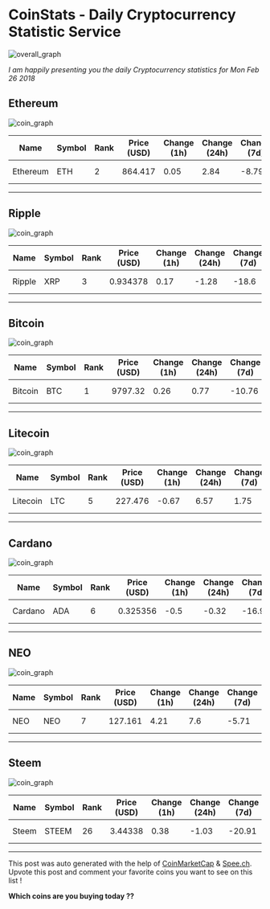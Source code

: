 # CoinStats - Daily Cryptocurrency Statistic Service

![overall_graph](https://spee.ch/0f80dd59c33e053d07f37c8ed4119308207dcf25/overall1519647126528.png)

*I am happily presenting you the daily Cryptocurrency statistics for Mon Feb 26 2018*

## Ethereum

![coin_graph](https://spee.ch/92b977859dae6f5ab2670a571319192b8fec9fbe/ethereum1519647124297.png)

Name | Symbol | Rank | Price (USD) | Change (1h) | Change (24h) | Change (7d) | More Details
--- | --- | --- | --- | --- | --- | --- | ---
Ethereum | ETH | 2 | 864.417 | 0.05 | 2.84 | -8.79 | [Click here](https://coinmarketcap.com/currencies/ethereum)

---
  ## Ripple

![coin_graph](https://spee.ch/5419b3cf43244ee21eb51a41919674eae40fc730/ripple1519647124307.png)

Name | Symbol | Rank | Price (USD) | Change (1h) | Change (24h) | Change (7d) | More Details
--- | --- | --- | --- | --- | --- | --- | ---
Ripple | XRP | 3 | 0.934378 | 0.17 | -1.28 | -18.6 | [Click here](https://coinmarketcap.com/currencies/ripple)

---
  ## Bitcoin

![coin_graph](https://spee.ch/f1796a0ecdaa65dae5c6f867c3fa556f72f841b0/bitcoin1519647126509.png)

Name | Symbol | Rank | Price (USD) | Change (1h) | Change (24h) | Change (7d) | More Details
--- | --- | --- | --- | --- | --- | --- | ---
Bitcoin | BTC | 1 | 9797.32 | 0.26 | 0.77 | -10.76 | [Click here](https://coinmarketcap.com/currencies/bitcoin)

---
  ## Litecoin

![coin_graph](https://spee.ch/ee362ed8f8ec7b8b2c6eac06a36daa50b5183d26/litecoin1519647126528.png)

Name | Symbol | Rank | Price (USD) | Change (1h) | Change (24h) | Change (7d) | More Details
--- | --- | --- | --- | --- | --- | --- | ---
Litecoin | LTC | 5 | 227.476 | -0.67 | 6.57 | 1.75 | [Click here](https://coinmarketcap.com/currencies/litecoin)

---
  ## Cardano

![coin_graph](https://spee.ch/496ef5a4e05fb4310803e5c34ebb8ac113289a20/cardano1519647126523.png)

Name | Symbol | Rank | Price (USD) | Change (1h) | Change (24h) | Change (7d) | More Details
--- | --- | --- | --- | --- | --- | --- | ---
Cardano | ADA | 6 | 0.325356 | -0.5 | -0.32 | -16.92 | [Click here](https://coinmarketcap.com/currencies/cardano)

---
  ## NEO

![coin_graph](https://spee.ch/3197a3927be2e9884153de886f41cfc7e4fbccaf/neo1519647126515.png)

Name | Symbol | Rank | Price (USD) | Change (1h) | Change (24h) | Change (7d) | More Details
--- | --- | --- | --- | --- | --- | --- | ---
NEO | NEO | 7 | 127.161 | 4.21 | 7.6 | -5.71 | [Click here](https://coinmarketcap.com/currencies/neo)

---
  ## Steem

![coin_graph](https://spee.ch/1dafd2872b734f220b251f367a7a34aa081b9963/steem1519647126538.png)

Name | Symbol | Rank | Price (USD) | Change (1h) | Change (24h) | Change (7d) | More Details
--- | --- | --- | --- | --- | --- | --- | ---
Steem | STEEM | 26 | 3.44338 | 0.38 | -1.03 | -20.91 | [Click here](https://coinmarketcap.com/currencies/steem)

---
  

This post was auto generated with the help of [CoinMarketCap](https://coinmarketcap.com) & [Spee.ch](https://spee.ch).
Upvote this post and comment your favorite coins you want to see on this list !

**Which coins are you buying today ??**
